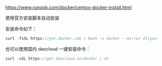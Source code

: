 https://www.runoob.com/docker/centos-docker-install.html

使用官方安装脚本自动安装

安装命令如下：

```javascript
curl -fsSL https://get.docker.com | bash -s docker --mirror Aliyun
```

也可以使用国内 daocloud 一键安装命令：

```javascript
curl -sSL https://get.daocloud.io/docker | sh
```


